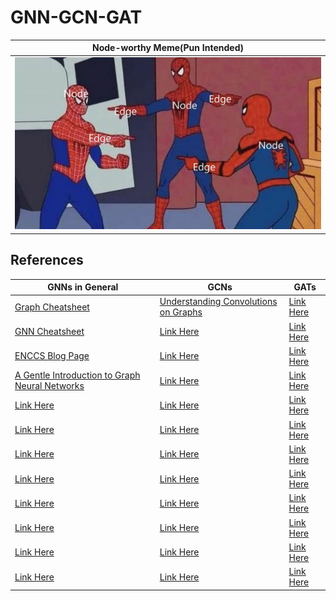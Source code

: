 # GNN-GCN-GAT

|Node-worthy Meme(Pun Intended)|
|------------------------------|
|![spoderman](https://github.com/aryashah2k/GNN_GCN_GAT/blob/main/assets/graphman.jpg)|

## References
|GNNs in General|GCNs|GATs|
|---------------|----|----|
|<a href="https://enccs.github.io/gnn-transformers/_downloads/caaa68c4683b66a395a78b6871b369e3/cs_graphs.pdf">Graph Cheatsheet</a>|<a href="https://distill.pub/2021/understanding-gnns/">Understanding Convolutions on Graphs</a>|<a href="">Link Here</a>|
|<a href="https://enccs.github.io/gnn-transformers/_downloads/a3ac08b326fa81cefb9e3b1b04211bd7/cs_gnns.pdf">GNN Cheatsheet</a>|<a href="">Link Here</a>|<a href="">Link Here</a>|
|<a href="https://enccs.github.io/gnn-transformers/quick-reference/">ENCCS Blog Page</a>|<a href="">Link Here</a>|<a href="">Link Here</a>|
|<a href="https://distill.pub/2021/gnn-intro/">A Gentle Introduction to Graph Neural Networks</a>|<a href="">Link Here</a>|<a href="">Link Here</a>|
|<a href="">Link Here</a>|<a href="">Link Here</a>|<a href="">Link Here</a>|
|<a href="">Link Here</a>|<a href="">Link Here</a>|<a href="">Link Here</a>|
|<a href="">Link Here</a>|<a href="">Link Here</a>|<a href="">Link Here</a>|
|<a href="">Link Here</a>|<a href="">Link Here</a>|<a href="">Link Here</a>|
|<a href="">Link Here</a>|<a href="">Link Here</a>|<a href="">Link Here</a>|
|<a href="">Link Here</a>|<a href="">Link Here</a>|<a href="">Link Here</a>|
|<a href="">Link Here</a>|<a href="">Link Here</a>|<a href="">Link Here</a>|
|<a href="">Link Here</a>|<a href="">Link Here</a>|<a href="">Link Here</a>|